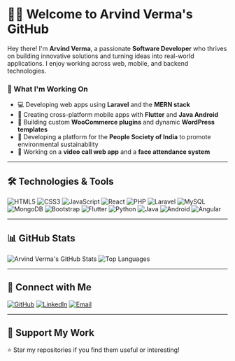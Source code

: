 # 👨‍💻 Welcome to Arvind Verma's GitHub

Hey there! I'm **Arvind Verma**, a passionate **Software Developer** who thrives on building innovative solutions and turning ideas into real-world applications. I enjoy working across web, mobile, and backend technologies.

### 🚀 What I'm Working On
- 💻 Developing web apps using **Laravel** and the **MERN stack**  
- 📱 Creating cross-platform mobile apps with **Flutter** and **Java Android**  
- 🔌 Building custom **WooCommerce plugins** and dynamic **WordPress templates**  
- 🌱 Developing a platform for the **People Society of India** to promote environmental sustainability  
- 🎥 Working on a **video call web app** and a **face attendance system**  

---

## 🛠️ Technologies & Tools

![HTML5](https://img.shields.io/badge/-HTML5-E34F26?style=flat-square&logo=html5&logoColor=white)
![CSS3](https://img.shields.io/badge/-CSS3-1572B6?style=flat-square&logo=css3)
![JavaScript](https://img.shields.io/badge/-JavaScript-F7DF1E?style=flat-square&logo=javascript&logoColor=black)
![React](https://img.shields.io/badge/-React-61DAFB?style=flat-square&logo=react)
![PHP](https://img.shields.io/badge/-PHP-777BB4?style=flat-square&logo=php&logoColor=white)
![Laravel](https://img.shields.io/badge/-Laravel-FF2D20?style=flat-square&logo=laravel&logoColor=white)
![MySQL](https://img.shields.io/badge/-MySQL-4479A1?style=flat-square&logo=mysql&logoColor=white)
![MongoDB](https://img.shields.io/badge/-MongoDB-47A248?style=flat-square&logo=mongodb&logoColor=white)
![Bootstrap](https://img.shields.io/badge/-Bootstrap-563D7C?style=flat-square&logo=bootstrap&logoColor=white)
![Flutter](https://img.shields.io/badge/-Flutter-02569B?style=flat-square&logo=flutter&logoColor=white)
![Python](https://img.shields.io/badge/-Python-3776AB?style=flat-square&logo=python&logoColor=white)
![Java](https://img.shields.io/badge/-Java-007396?style=flat-square&logo=java&logoColor=white)
![Android](https://img.shields.io/badge/-Android-3DDC84?style=flat-square&logo=android&logoColor=white)
![Angular](https://img.shields.io/badge/angular-%23DD0031.svg?style=for-the-badge&logo=angular&logoColor=white)

---

## 📊 GitHub Stats

![Arvind Verma's GitHub Stats](https://github-readme-stats.vercel.app/api?username=arvindverma63&show_icons=true&theme=radical)
![Top Languages](https://github-readme-stats.vercel.app/api/top-langs/?username=arvindverma63&layout=compact&theme=radical)

---

## 🔗 Connect with Me

[![GitHub](https://img.shields.io/badge/GitHub-arvindverma63-181717?style=for-the-badge&logo=github)](https://github.com/arvindverma63)
[![LinkedIn](https://img.shields.io/badge/LinkedIn-SV%20Infotech-blue?style=for-the-badge&logo=linkedin)](https://www.linkedin.com/in/arvind-verma-381290292/)
[![Email](https://img.shields.io/badge/Email-arvindverma630635@gmail.com-red?style=for-the-badge&logo=gmail)](mailto:arvindverma630635@gmail.com)

---

## 💚 Support My Work
⭐ Star my repositories if you find them useful or interesting!
